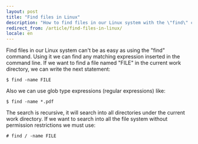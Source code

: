 ```yaml
---
layout: post
title: "Find files in Linux"
description: "How to find files in our Linux system with the \"find\" command"
redirect_from: /article/find-files-in-linux/
locale: en
---
```


Find files in our Linux system can't be as easy as using the "find" command. Using it we can find any matching expression inserted in the command line. If we want to find a file named "FILE" in the current work directory, we can write the next statement:


    $ find -name FILE

Also we can use glob type expressions (regular expressions) like:


    $ find -name *.pdf

The search is recursive, it will search into all directories under the current work directory. If we want to search into all the file system without permission restrictions we must use:


    # find / -name FILE


